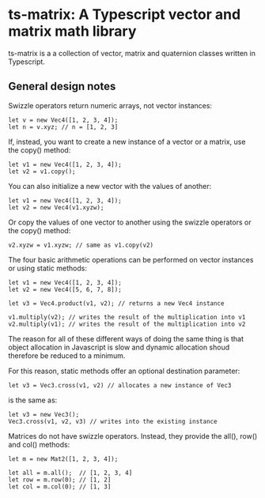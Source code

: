 ts-matrix: A Typescript vector and matrix math library
=================================================

ts-matrix is a a collection of vector, matrix and quaternion classes written in Typescript. 

General design notes
--------------------

Swizzle operators return numeric arrays, not vector instances:

    let v = new Vec4([1, 2, 3, 4]);
    let n = v.xyz; // n = [1, 2, 3]

If, instead, you want to create a new instance of a vector or a matrix, use the copy() method:

    let v1 = new Vec4([1, 2, 3, 4]);
    let v2 = v1.copy();

You can also initialize a new vector with the values of another:

    let v1 = new Vec4([1, 2, 3, 4]);
    let v2 = new Vec4(v1.xyzw);

Or copy the values of one vector to another using the swizzle operators or the copy() method:

    v2.xyzw = v1.xyzw; // same as v1.copy(v2)

The four basic arithmetic operations can be performed on vector instances or using static methods:

    let v1 = new Vec4([1, 2, 3, 4]);
    let v2 = new Vec4([5, 6, 7, 8]);

    let v3 = Vec4.product(v1, v2); // returns a new Vec4 instance

    v1.multiply(v2); // writes the result of the multiplication into v1
    v2.multiply(v1); // writes the result of the multiplication into v2

The reason for all of these different ways of doing the same thing is that object allocation in Javascript is slow and dynamic allocation shoud therefore be reduced to a minimum.

For this reason, static methods offer an optional destination parameter:

    let v3 = Vec3.cross(v1, v2) // allocates a new instance of Vec3

is the same as:

    let v3 = new Vec3();
    Vec3.cross(v1, v2, v3) // writes into the existing instance

Matrices do not have swizzle operators. Instead, they provide the all(), row() and col() methods:

    let m = new Mat2([1, 2, 3, 4]);

    let all = m.all();  // [1, 2, 3, 4]  
    let row = m.row(0); // [1, 2]
    let col = m.col(0); // [1, 3] 

